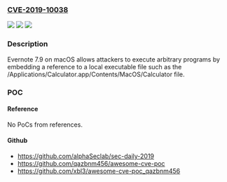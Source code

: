 ### [CVE-2019-10038](https://cve.mitre.org/cgi-bin/cvename.cgi?name=CVE-2019-10038)
![](https://img.shields.io/static/v1?label=Product&message=n%2Fa&color=blue)
![](https://img.shields.io/static/v1?label=Version&message=n%2Fa&color=blue)
![](https://img.shields.io/static/v1?label=Vulnerability&message=n%2Fa&color=brighgreen)

### Description

Evernote 7.9 on macOS allows attackers to execute arbitrary programs by embedding a reference to a local executable file such as the /Applications/Calculator.app/Contents/MacOS/Calculator file.

### POC

#### Reference
No PoCs from references.

#### Github
- https://github.com/alphaSeclab/sec-daily-2019
- https://github.com/qazbnm456/awesome-cve-poc
- https://github.com/xbl3/awesome-cve-poc_qazbnm456


